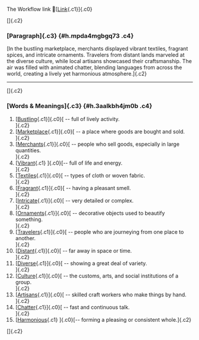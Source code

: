 The Workflow link
👏[[Link](https://www.google.com/url?q=http://www.google.com&sa=D&source=editors&ust=1756042836537766&usg=AOvVaw3LxFmM8w3L0dFgoSJc3LLM){.c1}]{.c0}

[]{.c2}

### [Paragraph]{.c3} {#h.mpda4mgbgq73 .c4}

[In the bustling marketplace, merchants displayed vibrant textiles,
fragrant spices, and intricate ornaments. Travelers from distant lands
marveled at the diverse culture, while local artisans showcased their
craftsmanship. The air was filled with animated chatter, blending
languages from across the world, creating a lively yet harmonious
atmosphere.]{.c2}

------------------------------------------------------------------------

[]{.c2}

### [Words & Meanings]{.c3} {#h.3aalkbh4jm0b .c4}

1.  [[Bustling](https://www.google.com/url?q=http://www.google.com&sa=D&source=editors&ust=1756042836538395&usg=AOvVaw1EXrpQhfnyFdO9_v1OIECP){.c1}]{.c0}[ --
    full of lively activity.\
    ]{.c2}
2.  [[Marketplace](https://www.google.com/url?q=http://www.google.com&sa=D&source=editors&ust=1756042836538520&usg=AOvVaw3233KyNqk6t1T0qyEb1WEL){.c1}]{.c0}[ --
    a place where goods are bought and sold.\
    ]{.c2}
3.  [[Merchants](https://www.google.com/url?q=http://www.google.com&sa=D&source=editors&ust=1756042836538635&usg=AOvVaw0WSA68NSOqmHXsQ2fsYSEq){.c1}]{.c0}[ --
    people who sell goods, especially in large quantities.\
    ]{.c2}
4.  [[Vibrant](https://www.google.com/url?q=http://www.google.com&sa=D&source=editors&ust=1756042836538758&usg=AOvVaw3DtxCED_GxijsDPlXr-uVI){.c1}
    ]{.c0}[-- full of life and energy.\
    ]{.c2}
5.  [[Textiles](https://www.google.com/url?q=http://www.google.com&sa=D&source=editors&ust=1756042836538855&usg=AOvVaw3Nd7PKEZ41FLGbxvv8Lv7s){.c1}]{.c0}[ --
    types of cloth or woven fabric.\
    ]{.c2}
6.  [[Fragrant](https://www.google.com/url?q=http://www.google.com&sa=D&source=editors&ust=1756042836538956&usg=AOvVaw0YFzHJ-Ing08VYR3HSXOYw){.c1}]{.c0}[ --
    having a pleasant smell.\
    ]{.c2}
7.  [[Intricate](https://www.google.com/url?q=http://www.google.com&sa=D&source=editors&ust=1756042836539054&usg=AOvVaw1K_ScKKyrBJftVwA3YEoBk){.c1}]{.c0}[ --
    very detailed or complex.\
    ]{.c2}
8.  [[Ornaments](https://www.google.com/url?q=http://www.google.com&sa=D&source=editors&ust=1756042836539148&usg=AOvVaw1QyeYxt3KSd6putLqB8qT-){.c1}]{.c0}[ --
    decorative objects used to beautify something.\
    ]{.c2}
9.  [[Travelers](https://www.google.com/url?q=http://www.google.com&sa=D&source=editors&ust=1756042836539260&usg=AOvVaw1kFDofCClCTNyWFkIKRosk){.c1}]{.c0}[ --
    people who are journeying from one place to another.\
    ]{.c2}
10. [[Distant](https://www.google.com/url?q=http://www.google.com&sa=D&source=editors&ust=1756042836539373&usg=AOvVaw0VZEklqlXZHLVQaYSL6sS9){.c1}]{.c0}[ --
    far away in space or time.\
    ]{.c2}
11. [[Diverse](https://www.google.com/url?q=http://www.google.com&sa=D&source=editors&ust=1756042836539466&usg=AOvVaw0-VJoO3XGpzpK6gmURNyVv){.c1}]{.c0}[ --
    showing a great deal of variety.\
    ]{.c2}
12. [[Culture](https://www.google.com/url?q=http://www.google.com&sa=D&source=editors&ust=1756042836539565&usg=AOvVaw1C7FP-IlFGoUUriIheglj4){.c1}]{.c0}[ --
    the customs, arts, and social institutions of a group.\
    ]{.c2}
13. [[Artisans](https://www.google.com/url?q=http://www.google.com&sa=D&source=editors&ust=1756042836539684&usg=AOvVaw3MK66ZBt1ayD7t9KUm9VKv){.c1}]{.c0}[ --
    skilled craft workers who make things by hand.\
    ]{.c2}
14. [[Chatter](https://www.google.com/url?q=http://www.google.com&sa=D&source=editors&ust=1756042836539806&usg=AOvVaw24jV8K0cDR3YEsxon_6NFp){.c1}]{.c0}[ --
    fast and continuous talk.\
    ]{.c2}
15. [[Harmonious](https://www.google.com/url?q=http://www.google.com&sa=D&source=editors&ust=1756042836539908&usg=AOvVaw1Q5VPgWInmx_BhV0kydDh-){.c1}
    ]{.c0}[-- forming a pleasing or consistent whole.]{.c2}

[]{.c2}
